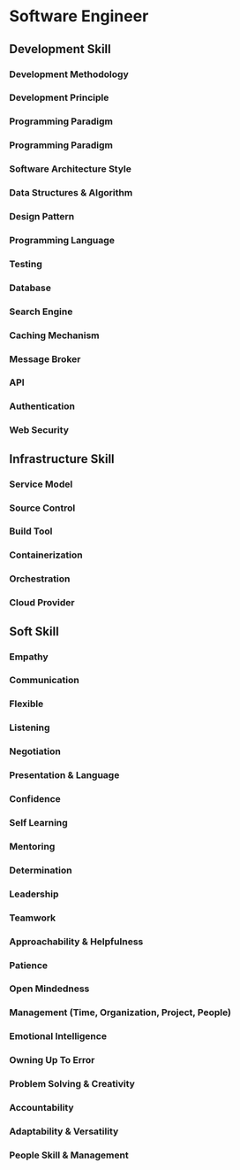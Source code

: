 # Software Engineer


## Development Skill


### Development Methodology


### Development Principle


### Programming Paradigm


### Programming Paradigm


### Software Architecture Style


### Data Structures & Algorithm


### Design Pattern


### Programming Language


### Testing


### Database



### Search Engine


### Caching Mechanism


### Message Broker


### API


### Authentication


### Web Security


## Infrastructure Skill


### Service Model


### Source Control


### Build Tool


### Containerization


### Orchestration


### Cloud Provider



## Soft Skill


### Empathy


### Communication


### Flexible


### Listening


### Negotiation


### Presentation & Language


### Confidence


### Self Learning


### Mentoring


### Determination


### Leadership


### Teamwork


### Approachability & Helpfulness


### Patience


### Open Mindedness


### Management (Time, Organization, Project, People)


### Emotional Intelligence


### Owning Up To Error


### Problem Solving & Creativity


### Accountability


### Adaptability & Versatility


### People Skill & Management

